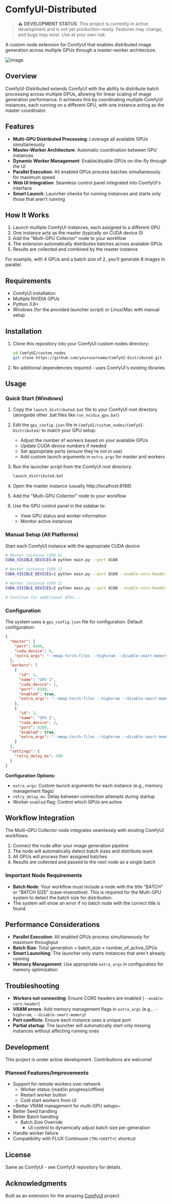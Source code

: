 # ComfyUI-Distributed

> ⚠️ **DEVELOPMENT STATUS**: This project is currently in active development and is not yet production-ready. Features may change, and bugs may exist. Use at your own risk.

A custom node extension for ComfyUI that enables distributed image generation across multiple GPUs through a master-worker architecture.

![image](https://github.com/user-attachments/assets/1e95e9e6-5237-4b24-8500-ac3b2703a1ea)

## Overview

ComfyUI-Distributed extends ComfyUI with the ability to distribute batch processing across multiple GPUs, allowing for linear scaling of image generation performance. It achieves this by coordinating multiple ComfyUI instances, each running on a different GPU, with one instance acting as the master coordinator.

## Features

- **Multi-GPU Distributed Processing**: Leverage all available GPUs simultaneously
- **Master-Worker Architecture**: Automatic coordination between GPU instances
- **Dynamic Worker Management**: Enable/disable GPUs on-the-fly through the UI
- **Parallel Execution**: All enabled GPUs process batches simultaneously for maximum speed
- **Web UI Integration**: Seamless control panel integrated into ComfyUI's interface
- **Smart Launch**: Launcher checks for running instances and starts only those that aren't running

## How It Works

1. Launch multiple ComfyUI instances, each assigned to a different GPU
2. One instance acts as the master (typically on CUDA device 0)
3. Add the "Multi-GPU Collector" node to your workflow
4. The extension automatically distributes batches across available GPUs
5. Results are collected and combined by the master instance

For example, with 4 GPUs and a batch size of 2, you'll generate 8 images in parallel.

## Requirements

- ComfyUI installation
- Multiple NVIDIA GPUs
- Python 3.8+
- Windows (for the provided launcher script) or Linux/Mac with manual setup

## Installation

1. Clone this repository into your ComfyUI custom nodes directory:
   ```bash
   cd ComfyUI/custom_nodes
   git clone https://github.com/yourusername/ComfyUI-Distributed.git
   ```

2. No additional dependencies required - uses ComfyUI's existing libraries

## Usage

### Quick Start (Windows)

1. Copy the `launch_distributed.bat` file to your ComfyUI root directory (alongside other .bat files like `run_nvidia_gpu.bat`)

2. Edit the `gpu_config.json` file in `ComfyUI/custom_nodes/ComfyUI-Distributed/` to match your GPU setup:
   - Adjust the number of workers based on your available GPUs
   - Update CUDA device numbers if needed
   - Set appropriate ports (ensure they're not in use)
   - Add custom launch arguments in `extra_args` for master and workers

3. Run the launcher script from the ComfyUI root directory:
   ```bash
   launch_distributed.bat
   ```

4. Open the master instance (usually http://localhost:8188)

5. Add the "Multi-GPU Collector" node to your workflow

6. Use the GPU control panel in the sidebar to:
   - View GPU status and worker information
   - Monitor active instances

### Manual Setup (All Platforms)

Start each ComfyUI instance with the appropriate CUDA device:

```bash
# Master instance (GPU 0)
CUDA_VISIBLE_DEVICES=0 python main.py --port 8188

# Worker instance (GPU 1)
CUDA_VISIBLE_DEVICES=1 python main.py --port 8189 --enable-cors-header

# Worker instance (GPU 2)
CUDA_VISIBLE_DEVICES=2 python main.py --port 8190 --enable-cors-header

# Continue for additional GPUs...
```

### Configuration

The system uses a `gpu_config.json` file for configuration. Default configuration:

```json
{
  "master": {
    "port": 8480,
    "cuda_device": 0,
    "extra_args": "--mmap-torch-files --highvram --disable-smart-memory"
  },
  "workers": [
    {
      "id": 1,
      "name": "GPU 1",
      "cuda_device": 1,
      "port": 8180,
      "enabled": true,
      "extra_args": "--mmap-torch-files --highvram --disable-smart-memory"
    },
    {
      "id": 2,
      "name": "GPU 2",
      "cuda_device": 2,
      "port": 8280,
      "enabled": true,
      "extra_args": "--mmap-torch-files --highvram --disable-smart-memory"
    }
  ],
  "settings": {
    "retry_delay_ms": 500
  }
}
```

**Configuration Options:**
- `extra_args`: Custom launch arguments for each instance (e.g., memory management flags)
- `retry_delay_ms`: Delay between connection attempts during startup
- Worker `enabled` flag: Control which GPUs are active

## Workflow Integration

The Multi-GPU Collector node integrates seamlessly with existing ComfyUI workflows:

1. Connect the node after your image generation pipeline
2. The node will automatically detect batch sizes and distribute work
3. All GPUs will process their assigned batches
4. Results are collected and passed to the next node as a single batch

### Important Node Requirements

- **Batch Node**: Your workflow must include a node with the title "BATCH" or "BATCH SIZE" (case-insensitive). This is required for the Multi-GPU system to detect the batch size for distribution.
- The system will show an error if no batch node with the correct title is found.

## Performance Considerations

- **Parallel Execution**: All enabled GPUs process simultaneously for maximum throughput
- **Batch Size**: Total generation = batch_size × number_of_active_GPUs
- **Smart Launching**: The launcher only starts instances that aren't already running
- **Memory Management**: Use appropriate `extra_args` in configuration for memory optimization

## Troubleshooting

- **Workers not connecting**: Ensure CORS headers are enabled (`--enable-cors-header`)
- **VRAM errors**: Add memory management flags in `extra_args` (e.g., `--highvram`, `--disable-smart-memory`)
- **Port conflicts**: Ensure each instance uses a unique port
- **Partial startup**: The launcher will automatically start only missing instances without affecting running ones

## Development

This project is under active development. Contributions are welcome!

### Planned Features/Improvements

- Support for remote workers over network
   - Worker status (read/in progress/offline)
   - Restart worker button
   - Cold start workers from UI
- ~Better VRAM management for multi-GPU setups~
- Better Seed handling
- Better Batch handling
   - Batch Size Override
      - UI control to dynamically adjust batch size per generation
- Handle worker failure
- Compatibility with FLUX Continuum `CTRL+SHIFT+C` shortcut

## License

Same as ComfyUI - see ComfyUI repository for details.

## Acknowledgments

Built as an extension for the amazing [ComfyUI](https://github.com/comfyanonymous/ComfyUI) project.

